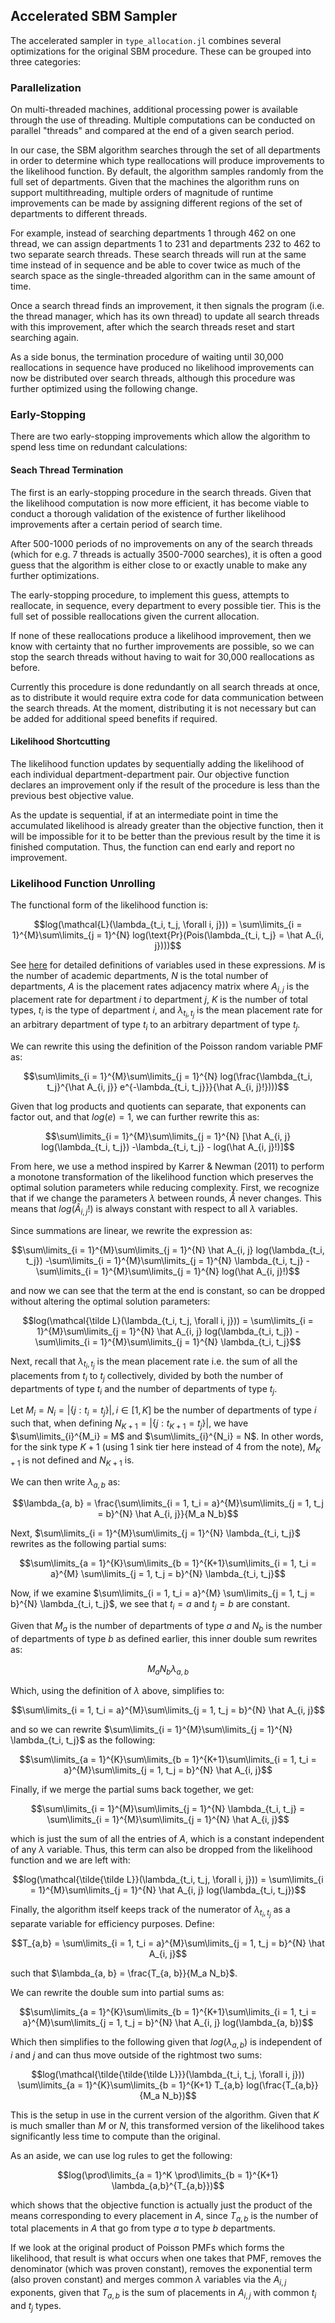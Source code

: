 ## Accelerated SBM Sampler

The accelerated sampler in `type_allocation.jl` combines several optimizations for the original SBM procedure. These can be grouped into three categories:

### Parallelization

On multi-threaded machines, additional processing power is available through the use of threading. Multiple computations can be conducted on parallel "threads" and compared at the end of a given search period. 

In our case, the SBM algorithm searches through the set of all departments in order to determine which type reallocations will produce improvements to the likelihood function. By default, the algorithm samples randomly from the full set of departments. Given that the machines the algorithm runs on support multithreading, multiple orders of magnitude of runtime improvements can be made by assigning different regions of the set of departments to different threads.

For example, instead of searching departments 1 through 462 on one thread, we can assign departments 1 to 231 and departments 232 to 462 to two separate search threads. These search threads will run at the same time instead of in sequence and be able to cover twice as much of the search space as the single-threaded algorithm can in the same amount of time.

Once a search thread finds an improvement, it then signals the program (i.e. the thread manager, which has its own thread) to update all search threads with this improvement, after which the search threads reset and start searching again.

As a side bonus, the termination procedure of waiting until 30,000 reallocations in sequence have produced no likelihood improvements can now be distributed over search threads, although this procedure was further optimized using the following change.

### Early-Stopping

There are two early-stopping improvements which allow the algorithm to spend less time on redundant calculations:

#### Seach Thread Termination

The first is an early-stopping procedure in the search threads. Given that the likelihood computation is now more efficient, it has become viable to conduct a thorough validation of the existence of further likelihood improvements after a certain period of search time.

After 500-1000 periods of no improvements on any of the search threads (which for e.g. 7 threads is actually 3500-7000 searches), it is often a good guess that the algorithm is either close to or exactly unable to make any further optimizations.

The early-stopping procedure, to implement this guess, attempts to reallocate, in sequence, every department to every possible tier. This is the full set of possible reallocations given the current allocation.

If none of these reallocations produce a likelihood improvement, then we know with certainty that no further improvements are possible, so we can stop the search threads without having to wait for 30,000 reallocations as before.

Currently this procedure is done redundantly on all search threads at once, as to distribute it would require extra code for data communication between the search threads. At the moment, distributing it is not necessary but can be added for additional speed benefits if required.

#### Likelihood Shortcutting

The likelihood function updates by sequentially adding the likelihood of each individual department-department pair. Our objective function declares an improvement only if the result of the procedure is less than the previous best objective value.

As the update is sequential, if at an intermediate point in time the accumulated likelihood is already greater than the objective function, then it will be impossible for it to be better than the previous result by the time it is finished computation. Thus, the function can end early and report no improvement.

### Likelihood Function Unrolling

The functional form of the likelihood function is:

$$log(\mathcal{L}(\lambda_{t_i, t_j, \forall i, j})) = \sum\limits_{i = 1}^{M}\sum\limits_{j = 1}^{N} log(\text{Pr}(Pois(\lambda_{t_i, t_j} = \hat A_{i, j})))$$

See [here](https://github.com/jbrightuniverse/EJM-Project/blob/main/assignment.pdf) for detailed definitions of variables used in these expressions. $M$ is the number of academic departments, $N$ is the total number of departments, $A$ is the placement rates adjacency matrix where $A_{i,j}$ is the placement rate for department $i$ to department $j$, $K$ is the number of total types, $t_i$ is the type of department $i$, and $\lambda_{t_i, t_j}$ is the mean placement rate for an arbitrary department of type $t_i$ to an arbitrary department of type $t_j$.

We can rewrite this using the definition of the Poisson random variable PMF as:

$$\sum\limits_{i = 1}^{M}\sum\limits_{j = 1}^{N} log(\frac{\lambda_{t_i, t_j}^{\hat A_{i, j}} e^{-\lambda_{t_i, t_j}}}{\hat A_{i, j}!})))$$

Given that log products and quotients can separate, that exponents can factor out, and that $log(e) = 1$, we can further rewrite this as:

$$\sum\limits_{i = 1}^{M}\sum\limits_{j = 1}^{N} [\hat A_{i, j} log(\lambda_{t_i, t_j}) -\lambda_{t_i, t_j} - log(\hat A_{i, j}!)]$$

From here, we use a method inspired by Karrer & Newman (2011) to perform a monotone transformation of the likelihood function which preserves the optimal solution parameters while reducing complexity. First, we recognize that if we change the parameters $\lambda$ between rounds, $\hat A$ never changes. This means that $log(\hat A_{i, j}!)$ is always constant with respect to all $\lambda$ variables.

Since summations are linear, we rewrite the expression as:

$$\sum\limits_{i = 1}^{M}\sum\limits_{j = 1}^{N} \hat A_{i, j} log(\lambda_{t_i, t_j}) -\sum\limits_{i = 1}^{M}\sum\limits_{j = 1}^{N} \lambda_{t_i, t_j} - \sum\limits_{i = 1}^{M}\sum\limits_{j = 1}^{N} log(\hat A_{i, j}!)$$

and now we can see that the term at the end is constant, so can be dropped without altering the optimal solution parameters:

$$log(\mathcal{\tilde L}(\lambda_{t_i, t_j, \forall i, j})) = \sum\limits_{i = 1}^{M}\sum\limits_{j = 1}^{N} \hat A_{i, j} log(\lambda_{t_i, t_j}) -\sum\limits_{i = 1}^{M}\sum\limits_{j = 1}^{N} \lambda_{t_i, t_j}$$

Next, recall that $\lambda_{t_i, t_j}$ is the mean placement rate i.e. the sum of all the placements from $t_i$ to $t_j$ collectively, divided by both the number of departments of type $t_i$ and the number of departments of type $t_j$. 

Let $M_i = N_i = |\{j: t_i = t_j\}|, i \in [1, K]$ be the number of departments of type $i$ such that, when defining $N_{K+1} = |\{j: t_{K+1} = t_j\}|$, we have $\sum\limits_{i}^{M_i} = M$ and $\sum\limits_{i}^{N_i} = N$. In other words, for the sink type $K+1$ (using 1 sink tier here instead of 4 from the note), $M_{K+1}$ is not defined and $N_{K+1}$ is.

We can then write $\lambda_{a, b}$ as:

$$\lambda_{a, b} = \frac{\sum\limits_{i = 1, t_i = a}^{M}\sum\limits_{j = 1, t_j = b}^{N} \hat A_{i, j}}{M_a N_b}$$

Next, $\sum\limits_{i = 1}^{M}\sum\limits_{j = 1}^{N} \lambda_{t_i, t_j}$ rewrites as the following partial sums:

$$\sum\limits_{a = 1}^{K}\sum\limits_{b = 1}^{K+1}\sum\limits_{i = 1, t_i = a}^{M} \sum\limits_{j = 1, t_j = b}^{N} \lambda_{t_i, t_j}$$

Now, if we examine $\sum\limits_{i = 1, t_i = a}^{M} \sum\limits_{j = 1, t_j = b}^{N} \lambda_{t_i, t_j}$, we see that $t_i = a$ and $t_j = b$ are constant.

Given that $M_a$ is the number of departments of type $a$ and $N_b$ is the number of departments of type $b$ as defined earlier, this inner double sum rewrites as:

$$M_a N_b \lambda_{a, b}$$

Which, using the definition of $\lambda$ above, simplifies to:

$$\sum\limits_{i = 1, t_i = a}^{M}\sum\limits_{j = 1, t_j = b}^{N} \hat A_{i, j}$$

and so we can rewrite $\sum\limits_{i = 1}^{M}\sum\limits_{j = 1}^{N} \lambda_{t_i, t_j}$ as the following:

$$\sum\limits_{a = 1}^{K}\sum\limits_{b = 1}^{K+1}\sum\limits_{i = 1, t_i = a}^{M}\sum\limits_{j = 1, t_j = b}^{N} \hat A_{i, j}$$

Finally, if we merge the partial sums back together, we get:

$$\sum\limits_{i = 1}^{M}\sum\limits_{j = 1}^{N} \lambda_{t_i, t_j} = \sum\limits_{i = 1}^{M}\sum\limits_{j = 1}^{N} \hat A_{i, j}$$

which is just the sum of all the entries of $A$, which is a constant independent of any $\lambda$ variable. Thus, this term can also be dropped from the likelihood function and we are left with:

$$log(\mathcal{\tilde{\tilde L}}(\lambda_{t_i, t_j, \forall i, j})) = \sum\limits_{i = 1}^{M}\sum\limits_{j = 1}^{N} \hat A_{i, j} log(\lambda_{t_i, t_j})$$

Finally, the algorithm itself keeps track of the numerator of $\lambda_{t_i, t_j}$ as a separate variable for efficiency purposes. Define:

$$T_{a,b} = \sum\limits_{i = 1, t_i = a}^{M}\sum\limits_{j = 1, t_j = b}^{N} \hat A_{i, j}$$

such that $\lambda_{a, b} = \frac{T_{a, b}}{M_a N_b}$. 

We can rewrite the double sum into partial sums as:

$$\sum\limits_{a = 1}^{K}\sum\limits_{b = 1}^{K+1}\sum\limits_{i = 1, t_i = a}^{M}\sum\limits_{j = 1, t_j = b}^{N} \hat A_{i, j} log(\lambda_{a, b})$$

Which then simplifies to the following given that $log(\lambda_{a, b})$ is independent of $i$ and $j$ and can thus move outside of the rightmost two sums:

$$log(\mathcal{\tilde{\tilde{\tilde L}}}(\lambda_{t_i, t_j, \forall i, j})) \sum\limits_{a = 1}^{K}\sum\limits_{b = 1}^{K+1} T_{a,b} log(\frac{T_{a,b}}{M_a N_b})$$

This is the setup in use in the current version of the algorithm. Given that $K$ is much smaller than $M$ or $N$, this transformed version of the likelihood takes significantly less time to compute than the original.

As an aside, we can use log rules to get the following:

$$log(\prod\limits_{a = 1}^K \prod\limits_{b = 1}^{K+1} \lambda_{a,b}^{T_{a,b}})$$

which shows that the objective function is actually just the product of the means corresponding to every placement in $A$, since $T_{a,b}$ is the number of total placements in $A$ that go from type $a$ to type $b$ departments.

If we look at the original product of Poisson PMFs which forms the likelihood, that result is what occurs when one takes that PMF, removes the denominator (which was proven constant), removes the exponential term (also proven constant) and merges common $\lambda$ variables via the $A_{i,j}$ exponents, given that $T_{a,b}$ is the sum of placements in $A_{i,j}$ with common $t_i$ and $t_j$ types.
